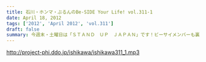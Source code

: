 ```yaml
---
title: 石川・ホンマ・ぶるんのBe-SIDE Your Life! vol.311-1
date: April 18, 2012
tags: ['2012', 'April 2012', 'vol.311']
draft: false
summary: 今週末・土曜日は「ＳＴＡＮＤ　ＵＰ　ＪＡＰＡＮ」です！ビーサイメンバーも裏方としてかかわります。詳しくは・・・ホンマさんのブログからジャーンプ～～ＮＡＭＡＥ
---
```


http://project-phi.ddo.jp/ishikawa/ishikawa311_1.mp3